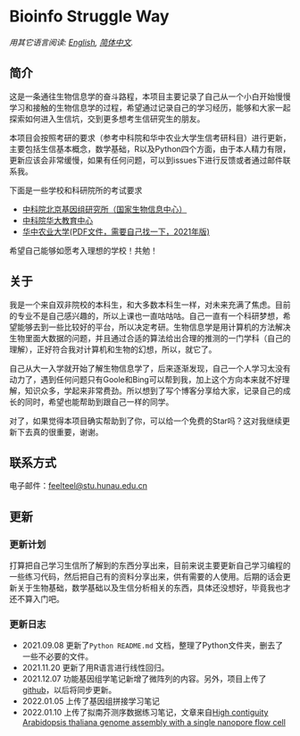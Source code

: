 # Bioinfo Struggle Way

*用其它语言阅读: [English](README_en.md), [简体中文](README.md).*

## 简介

这是一条通往生物信息学的奋斗路程，本项目主要记录了自己从一个小白开始慢慢学习和接触的生物信息学的过程，希望通过记录自己的学习经历，能够和大家一起探索如何进入生信坑，交到更多想考生信研究生的朋友。

本项目会按照考研的要求（参考中科院和华中农业大学生信考研科目）进行更新，主要包括生信基本概念，数学基础，R以及Python四个方面，由于本人精力有限，更新应该会非常缓慢，如果有任何问题，可以到issues下进行反馈或者通过邮件联系我。

下面是一些学校和科研院所的考试要求
- [中科院北京基因组研究所（国家生物信息中心）](https://admission.ucas.ac.cn/info/ZhaoshengDanweiDetail/9e780c52-baf5-4020-b453-bc4510579559/8016712021)
- [中科院华大教育中心](https://admission.ucas.ac.cn/info/ZhaoshengDanweiDetail/9e780c52-baf5-4020-b453-bc4510579559/8009512021)
- [华中农业大学(PDF文件，需要自己找一下，2021年版)](http://yjs.hzau.edu.cn/2021ssml1015.pdf)
  
希望自己能够如愿考入理想的学校！共勉！

## 关于

我是一个来自双非院校的本科生，和大多数本科生一样，对未来充满了焦虑。目前的专业不是自己感兴趣的，所以上课也一直咕咕咕。自己一直有一个科研梦想，希望能够去到一些比较好的平台，所以决定考研。生物信息学是用计算机的方法解决生物里面大数据的问题，并且通过合适的算法给出合理的推测的一门学科（自己的理解），正好符合我对计算机和生物的幻想，所以，就它了。

自己从大一入学就开始了解生物信息学了，后来逐渐发现，自己一个人学习太没有动力了，遇到任何问题只有Goole和Bing可以帮到我，加上这个方向本来就不好理解，知识众多，学起来非常费劲。所以想到了写个博客分享给大家，记录自己的成长的同时，希望也能帮助到跟自己一样的同学。

对了，如果觉得本项目确实帮助到了你，可以给一个免费的Star吗？这对我继续更新下去真的很重要，谢谢。

## 联系方式

电子邮件：feelteel@stu.hunau.edu.cn

## 更新

### 更新计划

打算把自己学习生信所了解到的东西分享出来，目前来说主要更新自己学习编程的一些练习代码，然后把自己有的资料分享出来，供有需要的人使用。后期的话会更新关于生物基础，数学基础以及生信分析相关的东西，具体还没想好，毕竟我也才还不算入门吧。

### 更新日志

- 2021.09.08 更新了`Python README.md` 文档，整理了Python文件夹，删去了一些不必要的文件。
- 2021.11.20 更新了用R语言进行线性回归。
- 2021.12.07 功能基因组学笔记新增了微阵列的内容。另外，项目上传了[github](https://github.com/FeelLiao/Bioinfo_struggle_way)，以后将同步更新。 
- 2022.01.05 上传了基因组拼接学习笔记
- 2022.01.10 上传了拟南芥测序数据练习笔记，文章来自[High contiguity Arabidopsis thaliana genome
assembly with a single nanopore flow cell](https://www.nature.com/articles/s41467-018-03016-2/)